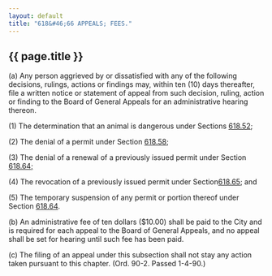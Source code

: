 ```yaml
---
layout: default 
title: "618&#46;66 APPEALS; FEES."
---
```


{{ page.title }}
----------------

​(a) Any person aggrieved by or dissatisfied with any of the following
decisions, rulings, actions or findings may, within ten (10) days
thereafter, file a written notice or statement of appeal from such
decision, ruling, action or finding to the Board of General Appeals for
an administrative hearing thereon.

​(1) The determination that an animal is dangerous under Sections
[618.52](2cae7fea.html);

​(2) The denial of a permit under Section [618.58](2cd5a4fe.html);

​(3) The denial of a renewal of a previously issued permit under Section
[618.64;](2cf60d24.html)

​(4) The revocation of a previously issued permit under
Section[618.65](2cf95b91.html); and

​(5) The temporary suspension of any permit or portion thereof under
Section [618.64](2cf60d24.html).

​(b) An administrative fee of ten dollars (\$10.00) shall be paid to the
City and is required for each appeal to the Board of General Appeals,
and no appeal shall be set for hearing until such fee has been paid.

​(c) The filing of an appeal under this subsection shall not stay any
action taken pursuant to this chapter. (Ord. 90-2. Passed 1-4-90.)

